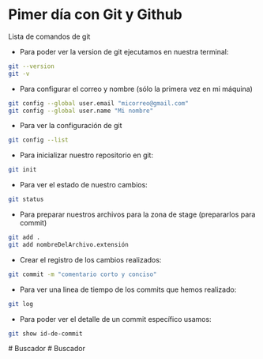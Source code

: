 # Pimer día con Git y Github

Lista de comandos de git

* Para poder ver la version de git ejecutamos en nuestra terminal:

```bash
git --version
git -v
```

* Para configurar el correo y nombre (sólo la primera vez en mi máquina)


```bash
git config --global user.email "micorreo@gmail.com"
git config --global user.name "Mi nombre"
```

*  Para ver la configuración de git

```bash
git config --list
```

* Para inicializar nuestro repositorio en git:

```bash
git init
```

* Para ver el estado de nuestro cambios:

```bash
git status
```

* Para preparar nuestros archivos para la zona de stage (prepararlos para commit)

```bash
git add .
git add nombreDelArchivo.extensión
```

* Crear el registro de los cambios realizados:

```bash
git commit -m "comentario corto y conciso"
```

*  Para ver una linea de tiempo de los commits que hemos realizado:

```bash
git log
```
* Para poder ver el detalle de un commit específico usamos:

```bash
git show id-de-commit
```
#   B u s c a d o r  
 # Buscador
